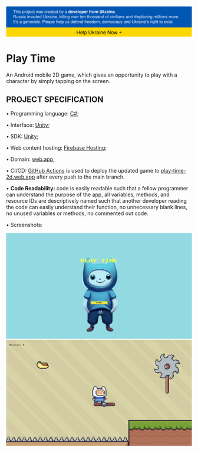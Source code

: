 [![Stand With Ukraine](https://raw.githubusercontent.com/vshymanskyy/StandWithUkraine/main/banner-direct-single.svg)](https://stand-with-ukraine.pp.ua)

# Play Time

An Android mobile 2D game, which gives an opportunity to play with a character by simply tapping on
the screen.

## PROJECT SPECIFICATION

• Programming language: [C#](https://learn.microsoft.com/en-us/dotnet/csharp/tour-of-csharp/);

• Interface: [Unity](https://unity.com/unity-hub);

• SDK: [Unity](https://unity.com/developer-tools);

• Web content hosting: [Firebase Hosting](https://firebase.google.com/docs/hosting);

• Domain: [web.app](https://web.app);

• CI/CD: [GitHub Actions](https://docs.github.com/en/actions) is used to deploy the updated game to
[play-time-2d.web.app](https://play-time-2d.web.app) after every push to the main branch.

• **Code Readability:** code is easily readable such that a fellow programmer can understand the
purpose of the app, all variables, methods, and resource IDs are descriptively named such that
another developer reading the code can easily understand their function, no unnecessary blank lines,
no unused variables or methods, no commented out code.

• Screenshots:

<!--suppress CheckImageSize -->
<img src="screenshots/start_scene.png" width="600"  alt="screenshot with start scene">
<img src="screenshots/level_one.png" width="600"  alt="screenshot with level one">
